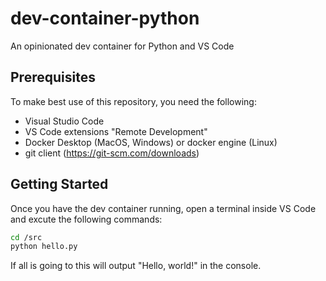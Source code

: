 # dev-container-python
An opinionated dev container for Python and VS Code

## Prerequisites

To make best use of this repository, you need the following:

- Visual Studio Code
- VS Code extensions "Remote Development"
- Docker Desktop (MacOS, Windows) or docker engine (Linux)
- git client (https://git-scm.com/downloads)

## Getting Started

Once you have the dev container running, open a terminal inside VS Code and excute the following commands:
```bash
cd /src
python hello.py
```

If all is going to this will output "Hello, world!" in the console.
